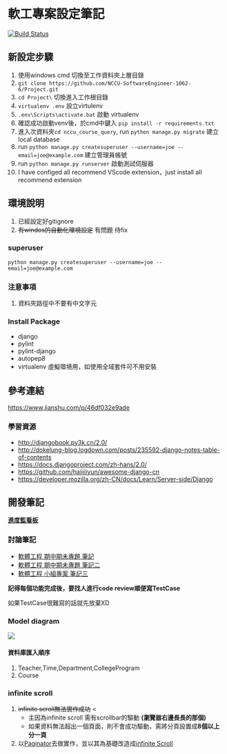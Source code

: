 軟工專案設定筆記
===
[![Build Status](https://travis-ci.com/NCCU-SoftwareEngineer-1062-6/Project.svg?branch=master)](https://travis-ci.com/NCCU-SoftwareEngineer-1062-6/Project)
## 新設定步驟
1. 使用windows cmd 切換至工作資料夾上層目錄
2. `git clone https://github.com/NCCU-SoftwareEngineer-1062-6/Project.git`
3. `cd Project\` 切換進入工作根目錄
2. `virtualenv .env` 設立virtulenv
3. `.env\Scripts\activate.bat` 啟動 virtualenv
4. 確認成功啟動venv後，於cmd中鍵入 `pip install -r requirements.txt`
5. 進入次資料夾`cd nccu_course_query`, run `python manage.py migrate` 建立local database
6. run `python manage.py createsuperuser --username=joe --email=joe@example.com` 建立管理員帳號
7. run `python manage.py runserver` 啟動測試伺服器
10. I have configed all recommend VScode extension，just install all recommend extension

## 環境說明
1. 已經設定好gitignore
2. ~~有windos的自動化環境設定~~ 有問題 待fix

### superuser
`python manage.py createsuperuser --username=joe --email=joe@example.com`
### 注意事項

1. 資料夾路徑中不要有中文字元


### Install Package
- django
- pylint
- pylint-django
- autopep8
- virtualenv 虛擬環境用，如使用全域套件可不用安裝

## 參考連結
https://www.jianshu.com/p/46df032e9ade

### 學習資源
- http://djangobook.py3k.cn/2.0/
- http://dokelung-blog.logdown.com/posts/235592-django-notes-table-of-contents
- https://docs.djangoproject.com/zh-hans/2.0/
- https://github.com/haiiiiiyun/awesome-django-cn
- https://developer.mozilla.org/zh-CN/docs/Learn/Server-side/Django

## 開發筆記

[**進度監看板**](https://github.com/NCCU-SoftwareEngineer-1062-6/Project/projects/1)
### 討論筆記
- [軟體工程 期中期未專題 筆記](https://hackmd.io/Ef-ewUAgT8KgyNV5gF4scQ)
- [軟體工程 期中期未專題 筆記二](https://hackmd.io/8JzlpH56RWC8hXhc_6DH9A)
- [軟體工程 小組專案 筆記三](https://hackmd.io/qd0zIVPkRACr2eTkKgwzPg?view)

**記得每個功能完成後，要找人進行code review順便寫TestCase**

如果TestCase很難寫的話就先放棄XD

### Model diagram

![](https://i.imgur.com/TwA6jvj.png)

#### 資料庫匯入順序

1. Teacher,Time,Department,CollegeProgram
2. Course

### infinite scroll

1. ~~infinite scroll無法實作成功~~ <
    - 主因為infinite scroll 需有scrollbar的驅動 **(瀏覽器右邊長長的那個)** 
    - 如果資料無法超出一個頁面，則不會成功驅動，需將分頁設置成**8個以上分一頁**
2. 以[Paginator](https://www.zmrenwu.com/post/23/)去做實作，並以其為基礎改造成[infinite Scroll](https://infinite-scroll.com/demo/full-page/)
